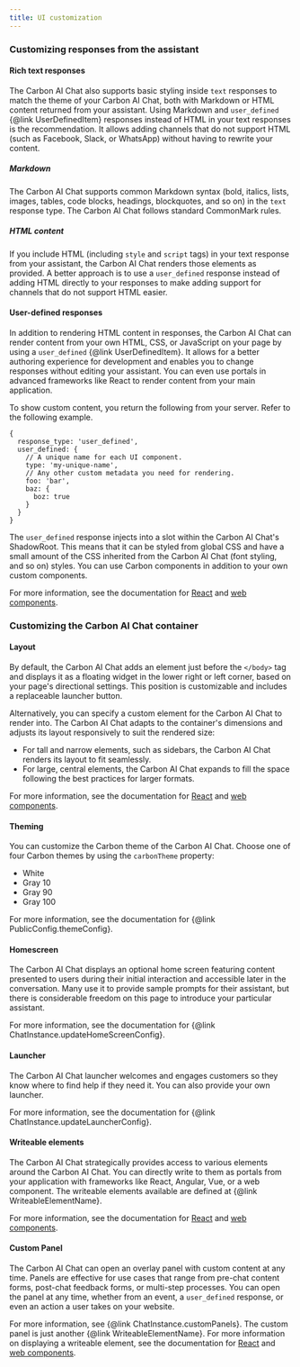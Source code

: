 ```yaml
---
title: UI customization
---
```


### Customizing responses from the assistant

#### Rich text responses

The Carbon AI Chat also supports basic styling inside `text` responses to match the theme of your Carbon AI Chat, both with Markdown or HTML content returned from your assistant. Using Markdown and `user_defined` {@link UserDefinedItem} responses instead of HTML in your text responses is the recommendation. It allows adding channels that do not support HTML (such as Facebook, Slack, or WhatsApp) without having to rewrite your content.

##### Markdown

The Carbon AI Chat supports common Markdown syntax (bold, italics, lists, images, tables, code blocks, headings, blockquotes, and so on) in the `text` response type. The Carbon AI Chat follows standard CommonMark rules.

##### HTML content

If you include HTML (including `style` and `script` tags) in your text response from your assistant, the Carbon AI Chat renders those elements as provided. A better approach is to use a `user_defined` response instead of adding HTML directly to your responses to make adding support for channels that do not support HTML easier.

#### User-defined responses

In addition to rendering HTML content in responses, the Carbon AI Chat can render content from your own HTML, CSS, or JavaScript on your page by using a `user_defined` {@link UserDefinedItem}. It allows for a better authoring experience for development and enables you to change responses without editing your assistant. You can even use portals in advanced frameworks like React to render content from your main application.

To show custom content, you return the following from your server. Refer to the following example.

```
{
  response_type: 'user_defined',
  user_defined: {
    // A unique name for each UI component.
    type: 'my-unique-name',
    // Any other custom metadata you need for rendering.
    foo: 'bar',
    baz: {
      boz: true
    }
  }
}

```

The `user_defined` response injects into a slot within the Carbon AI Chat's ShadowRoot. This means that it can be styled from global CSS and have a small amount of the CSS inherited from the Carbon AI Chat (font styling, and so on) styles. You can use Carbon components in addition to your own custom components.

For more information, see the documentation for [React](React.md) and [web components](WebComponent.md).

### Customizing the Carbon AI Chat container

#### Layout

By default, the Carbon AI Chat adds an element just before the `</body>` tag and displays it as a floating widget in the lower right or left corner, based on your page's directional settings. This position is customizable and includes a replaceable launcher button.

Alternatively, you can specify a custom element for the Carbon AI Chat to render into. The Carbon AI Chat adapts to the container's dimensions and adjusts its layout responsively to suit the rendered size:

- For tall and narrow elements, such as sidebars, the Carbon AI Chat renders its layout to fit seamlessly.
- For large, central elements, the Carbon AI Chat expands to fill the space following the best practices for larger formats.

For more information, see the documentation for [React](React.md) and [web components](WebComponent.md).

#### Theming

You can customize the Carbon theme of the Carbon AI Chat. Choose one of four Carbon themes by using the `carbonTheme` property:

- White
- Gray 10
- Gray 90
- Gray 100

For more information, see the documentation for {@link PublicConfig.themeConfig}.

#### Homescreen

The Carbon AI Chat displays an optional home screen featuring content presented to users during their initial interaction and accessible later in the conversation. Many use it to provide sample prompts for their assistant, but there is considerable freedom on this page to introduce your particular assistant.

For more information, see the documentation for {@link ChatInstance.updateHomeScreenConfig}.

#### Launcher

The Carbon AI Chat launcher welcomes and engages customers so they know where to find help if they need it. You can also provide your own launcher.

For more information, see the documentation for {@link ChatInstance.updateLauncherConfig}.

#### Writeable elements

The Carbon AI Chat strategically provides access to various elements around the Carbon AI Chat. You can directly write to them as portals from your application with frameworks like React, Angular, Vue, or a web component. The writeable elements available are defined at {@link WriteableElementName}.

For more information, see the documentation for [React](React.md) and [web components](WebComponent.md).

#### Custom Panel

The Carbon AI Chat can open an overlay panel with custom content at any time. Panels are effective for use cases that range from pre-chat content forms, post-chat feedback forms, or multi-step processes. You can open the panel at any time, whether from an event, a `user_defined` response, or even an action a user takes on your website.

For more information, see {@link ChatInstance.customPanels}. The custom panel is just another {@link WriteableElementName}. For more information on displaying a writeable element, see the documentation for [React](React.md) and [web components](WebComponent.md).
